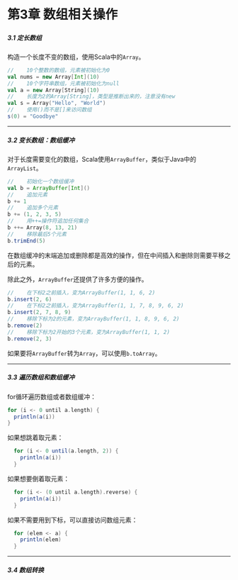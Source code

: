 # 第3章 数组相关操作

##### 

##### 3.1 定长数组

构造一个长度不变的数组，使用Scala中的`Array`。

```scala
//    10个整数的数组，元素被初始化为0
val nums = new Array[Int](10)
//    10个字符串数组，元素被初始化为null
val a = new Array[String](10)
//    长度为2的Array[String]，类型是推断出来的，注意没有new
val s = Array("Hello", "World")
//    使用()而不是[]来访问数组
s(0) = "Goodbye"
```

---

##### 3.2 变长数组：数组缓冲

对于长度需要变化的数组，Scala使用`ArrayBuffer`，类似于Java中的`ArrayList`。

```scala
//    初始化一个数组缓冲
val b = ArrayBuffer[Int]()
//    追加元素
b += 1
//    追加多个元素
b += (1, 2, 3, 5)
//    用++=操作符追加任何集合
b ++= Array(8, 13, 21)
//    移除最后5个元素
b.trimEnd(5)
```

在数组缓冲的末端追加或删除都是高效的操作，但在中间插入和删除则需要平移之后的元素。

除此之外，`ArrayBuffer`还提供了许多方便的操作。

```scala
//    在下标2之前插入，变为ArrayBuffer(1, 1, 6, 2)
b.insert(2, 6)
//    在下标2之前插入，变为ArrayBuffer(1, 1, 7, 8, 9, 6, 2)
b.insert(2, 7, 8, 9)
//    移除下标为2的元素，变为ArrayBuffer(1, 1, 8, 9, 6, 2)
b.remove(2)
//    移除下标为2开始的3个元素，变为ArrayBuffer(1, 1, 2)
b.remove(2, 3)
```

如果要将`ArrayBuffer`转为`Array`，可以使用`b.toArray`。

---

##### 3.3 遍历数组和数组缓冲

for循环遍历数组或者数组缓冲：

```scala
for (i <- 0 until a.length) {
  println(a(i))
}
```

如果想跳着取元素：

```scala
  for (i <- 0 until(a.length, 2)) {
    println(a(i))
  }
```

如果想要倒着取元素：

```scala
  for (i <- (0 until a.length).reverse) {
    println(a(i))
  }
```

如果不需要用到下标，可以直接访问数组元素：

```scala
  for (elem <- a) {
    println(elem)
  }
```

---

##### 3.4 数组转换



